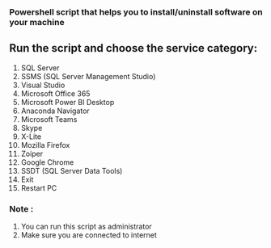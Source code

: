 ### Powershell script that helps you to install/uninstall software on your machine

## Run the script and choose the service category:

1. SQL Server 
2. SSMS (SQL Server Management Studio)
3. Visual Studio  
4. Microsoft Office 365
5. Microsoft Power BI Desktop
6. Anaconda Navigator          
7. Microsoft Teams
8. Skype
9. X-Lite
10. Mozilla Firefox
11. Zoiper
12. Google Chrome        
13. SSDT (SQL Server Data Tools)
14. Exit
15. Restart PC

### Note : 
1. You can run this script as administrator
2. Make sure you are connected to internet
